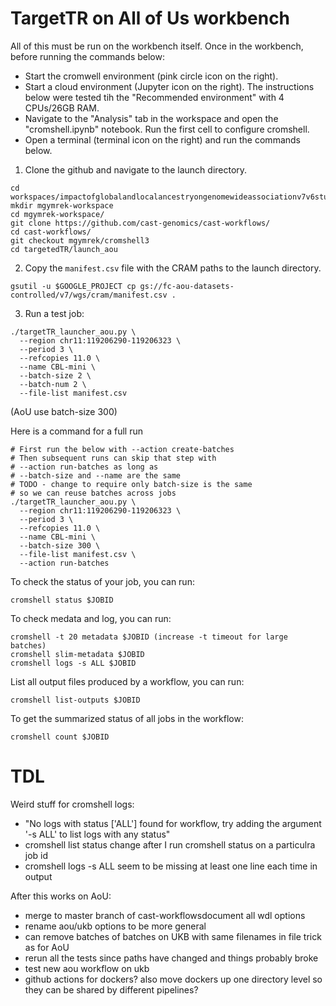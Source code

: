 # TargetTR on All of Us workbench

All of this must be run on the workbench itself. Once in the workbench, before running the commands below:

* Start the cromwell environment (pink circle icon on the right).
* Start a cloud environment (Jupyter icon on the right). The instructions below were tested tih the "Recommended environment" with 4 CPUs/26GB RAM.
* Navigate to the "Analysis" tab in the workspace and open the "cromshell.ipynb" notebook. Run the first cell to configure cromshell. 
* Open a terminal (terminal icon on the right) and run the commands below.
 
1. Clone the github and navigate to the launch directory.

```
cd workspaces/impactofglobalandlocalancestryongenomewideassociationv7v6studies
mkdir mgymrek-workspace
cd mgymrek-workspace/
git clone https://github.com/cast-genomics/cast-workflows/
cd cast-workflows/
git checkout mgymrek/cromshell3
cd targetedTR/launch_aou
```

2. Copy the `manifest.csv` file with the CRAM paths to the launch directory.
```
gsutil -u $GOOGLE_PROJECT cp gs://fc-aou-datasets-controlled/v7/wgs/cram/manifest.csv .
```

3. Run a test job:

```
./targetTR_launcher_aou.py \
  --region chr11:119206290-119206323 \
  --period 3 \
  --refcopies 11.0 \
  --name CBL-mini \
  --batch-size 2 \
  --batch-num 2 \
  --file-list manifest.csv 
```
(AoU use batch-size 300)

Here is a command for a full run
```
# First run the below with --action create-batches
# Then subsequent runs can skip that step with
# --action run-batches as long as 
# --batch-size and --name are the same
# TODO - change to require only batch-size is the same
# so we can reuse batches across jobs
./targetTR_launcher_aou.py \
  --region chr11:119206290-119206323 \
  --period 3 \
  --refcopies 11.0 \
  --name CBL-mini \
  --batch-size 300 \
  --file-list manifest.csv \
  --action run-batches
```

To check the status of your job, you can run:
```
cromshell status $JOBID
```  
       
To check medata and log, you can run:
```
cromshell -t 20 metadata $JOBID (increase -t timeout for large batches)
cromshell slim-metadata $JOBID
cromshell logs -s ALL $JOBID

```
List all output files produced by a workflow, you can run:
```
cromshell list-outputs $JOBID
```

To get the summarized status of all jobs in the workflow:
```
cromshell count $JOBID
```
# TDL

Weird stuff for cromshell logs:
* "No logs with status ['ALL'] found for workflow, try adding the argument '-s ALL' to list logs with any status"
* cromshell list status change after I run cromshell status on a particulra job id
* cromshell logs -s ALL seem to be missing at least one line each time in output

After this works on AoU:
* merge to master branch of cast-workflowsdocument all wdl options
* rename aou/ukb options to be more general
* can remove batches of batches on UKB with same filenames in file trick as for AoU
* rerun all the tests since paths have changed and things probably broke
* test new aou workflow on ukb
* github actions for dockers? also move dockers up one directory level so they can be shared by different pipelines?
